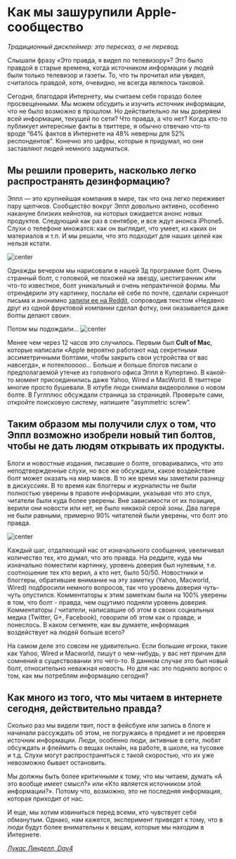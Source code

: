 # Как мы зашурупили Apple-сообщество

*Традиционный дисклеймер: это пересказ, а не перевод.*

Слышали фразу «Это правда, я видел по телевизору»? Это было правдой в старые времена, когда источником информации у людей были только телевизор и газеты. То, что ты прочитал или увидел, считалось правдой, хотя, очевидно, не всегда являлось таковой.

Сегодня, благодаря Интернету, мы считаем себя гораздо более просвещенными. Мы можем обсудить и изучить источник информации, что не было возможно в прошлом. Но действительно ли мы доверяем всей информации, текущей по сети? Что правда, а что нет? Когда кто-то публикует интересные факты в твиттере, я обычно отвечаю что-то вроде ”64% фактов в Интернете на 48% неверны для 52% респондентов”. Конечно это цифры, которые я придумал, но они заставляют людей немного задуматься.

## Мы решили проверить, насколько легко распространять дезинформацию?

Эппл — это крупнейшая компания в мире, так что она легко переживет пару щелчков. Сообщество вокруг Эппл довольно активно, особенно накануне близких кейнотов, на которых ожидается анонс новых продуктов. Следующий как раз в сентябре, и все ждут анонса iPhone5. Слухи о телефоне множатся: как он выглядит, что умеет, из каких он материалов и т.п. И мы решили, что это подходит для наших целей как нельзя кстати.

![center](http://day4.se/wp-content/uploads/2012/08/Screen-Shot-2012-08-13-at-08.28.47-1-300x188.png)

Однажды вечером мы нарисовали в нашей 3д программе болт. Очень странный болт, с головкой, не похожей на звезду, шестигранник или что-то известное, болт уникальный и очень непрактичной формы. Мы отрендерили эту картинку, послали её себе по почте, сделали скриншот письма и анонимно [залили ее на Reddit](http://www.reddit.com/r/apple/comments/xvnvo/a_friend_took_a_photo_a_while_ago_at_that_fruit/), сопроводив текстом «Недавно друг из одной фруктовой компании сделал фотку, они оказывается даже болты делают свои».

Потом мы подождали…
![center](http://day4.se/wp-content/uploads/2012/08/headlines1.jpg)

Менее чем через 12 часов это случилось. Первым был **Cult of Mac**, которые написали «Apple вероятно работают над секретными ассиметричными болтами, чтобы закрыть свои устройства от вас навсегда», и потеклооооо… Больше и больше блогов писали о предполагаемой утечке из головного офиса Эппл в Купертино. В какой-то момент присоединились даже Yahoo, Wired и MacWorld. В твиттере многие просто бушевали. В ютубе люди снимали видеоролики о новом болте. В Гуглплюс обсуждали страница за страницей. Проверьте сами, откройте поисковую систему, напишите ”asymmetric screw”.

## Таким образом мы получили слух о том, что Эппл возможно изобрели новый тип болтов, чтобы не дать людям открывать их продукты.

Блоги и новостные издания, писавшие о болте, оговаривались, что это неподтвержденные слухи, но все же обсуждали, какое воздействие болт может оказать на мир маков. В то же время мы заметили разницу в дискуссиях. В то время как блоггеры и журналисты не были полностью уверены в правоте информации, указывая что это слух, читатели были куда более уверены. Вне зависимости от их позиции, верили они новости или нет, не было никакой серой зоны. Два лагеря не были равными, примерно 90% читателей были уверены, что болт это правда.

![center](http://img-fotki.yandex.ru/get/6505/9320383.7/0_7c856_38a46976_orig)

Каждый шаг, отдаляющий нас от изначального сообщения, увеличивал количество тех, кто думал, что это правда. На реддите, куда мы изначально поместили картинку, уровень доверия был нулевым, т.е. соотношение тех кто верил, а кто нет, было 50/50. Новостники и блоггеры, обратившие внимание на эту заметку (Yahoo, Macworld, Wired) подбросили немного вопросов, так что уровень доверия чуть-чуть опустился. Комментаторы к этим заметкам были на 100% уверены в том, что болт - правда, чем ощутимо подняли уровень доверия. Комментаторы / читатели, написавшие об этом в своих социальных медиа (Twitter, G+, Facebook), говорили об этом как о правде, и понеслось. В каком сегменте, как вы думаете, информация воздействует на людей больше всего?

На самом деле это совсем не удивительно. Если большие игроки, такие как Yahoo, Wired и Macworld, пишут о чем-нибудь, у вас нет причин для сомнений в существовании это чего-то. В данном случае это был новый болт, относительно неважная новость. Но для нас это подняло вопрос о том, как мы потреблям информацию сегодня?

## Как много из того, что мы читаем в интернете сегодня, действительно правда?


Сколько раз мы видели твит, пост в фейсбуке или запись в блоге и начинали рассуждать об этом, не погружаясь в предмет и не проверяя источник информации. Люди, особенно люди, активные в сети, любят обсуждать и флеймить о вещах онлайн, на работе, в школе, на тусовке и т.д. Слухи могут распространяться с такой скоростью, что их уже невозможно бывает остановить.

Мы должны быть более критичными к тому, что мы читаем, думать «А это вообще имеет смысл?» или «Кто является источником этой информации?». Потому что, возможно, это не последняя информация, которая приходит от нас.

И еще, мы хотим извиниться перед всеми, кто чувствует себя обманутым. Однако, нам кажется, эксперимент приведет к тому, что в люди будут более внимательны к вещам, которые мы находим в Интернете.

*[Лукас Линделл, Day4](http://day4.se/how-we-screwed-almost-the-whole-apple-community/)*